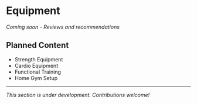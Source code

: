 # Equipment

*Coming soon - Reviews and recommendations*

## Planned Content

- Strength Equipment
- Cardio Equipment
- Functional Training
- Home Gym Setup

---

*This section is under development. Contributions welcome!*
